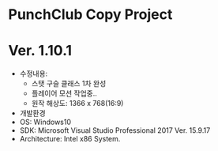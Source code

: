 # PunchClub Copy Project
# Ver. 1.10.1
- 수정내용: 
    - 스탯 구슬 클래스 1차 완성
    - 플레이어 모션 작업중..
    - 원작 해상도: 1366 x 768(16:9)
- 개발환경
 - OS:              Windows10
 - SDK:             Microsoft Visual Studio Professional 2017 Ver. 15.9.17
 - Architecture:    Intel x86 System.